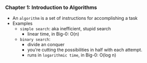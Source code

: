 ### Chapter 1: Introduction to Algorithms

- An `algorithm` is a set of instructions for accomplishing a task
- Examples
  - `simple search`: aka inefficient, stupid search
    - linear time, in Big-0: O(n)
  - `binary search`: 
    - divide an conquer
    - you're cutting the possibilities in half with each attempt.
    - runs in `logarithmic time`, in Big-0: O(log n)
